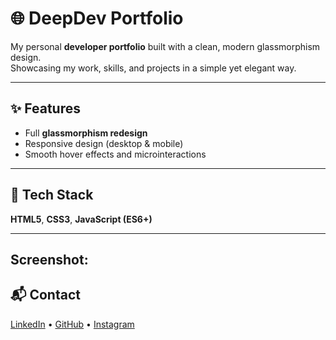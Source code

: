 # 🌐 DeepDev Portfolio

My personal **developer portfolio** built with a clean, modern glassmorphism design.  
Showcasing my work, skills, and projects in a simple yet elegant way.

---

## ✨ Features
- Full **glassmorphism redesign**  
- Responsive design (desktop & mobile)  
- Smooth hover effects and microinteractions  

---

## 🚀 Tech Stack
**HTML5**, **CSS3**, **JavaScript (ES6+)**

---

## Screenshot:

## 📬 Contact
[LinkedIn](https://www.linkedin.com/in/deepdevjose/) • [GitHub](https://github.com/deepdevjose) • [Instagram](https://instagram.com/deepdevjose)
